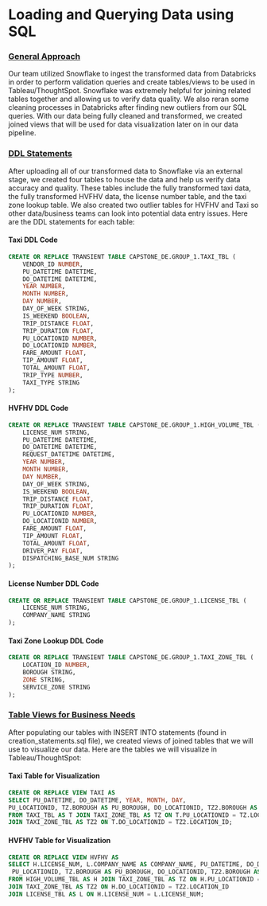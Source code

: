 # Loading and Querying Data using SQL

### <ins> General Approach </ins>
Our team utilized Snowflake to ingest the transformed data from Databricks in order to perform validation queries and create tables/views to be used in Tableau/ThoughtSpot.
Snowflake was extremely helpful for joining related tables together and allowing us to verify data quality. We also reran some cleaning processes in Databricks after finding new outliers from our SQL queries.
With our data being fully cleaned and transformed, we created joined views that will be used for data visualization later on in our data pipeline.
### <ins> DDL Statements </ins>
After uploading all of our transformed data to Snowflake via an external stage, we created four tables to house the data and help us verify data accuracy and quality.
These tables include the fully transformed taxi data, the fully transformed HVFHV data, the license number table, and the taxi zone lookup table. We also created two outlier tables for HVFHV and Taxi so other data/business teams can look into potential data entry issues. Here are the DDL statements for each table:

#### Taxi DDL Code
```sql
CREATE OR REPLACE TRANSIENT TABLE CAPSTONE_DE.GROUP_1.TAXI_TBL (
    VENDOR_ID NUMBER,
    PU_DATETIME DATETIME,
    DO_DATETIME DATETIME,
    YEAR NUMBER,
    MONTH NUMBER,
    DAY NUMBER,
    DAY_OF_WEEK STRING,
    IS_WEEKEND BOOLEAN,
    TRIP_DISTANCE FLOAT,
    TRIP_DURATION FLOAT,
    PU_LOCATIONID NUMBER,
    DO_LOCATIONID NUMBER,
    FARE_AMOUNT FLOAT,
    TIP_AMOUNT FLOAT,
    TOTAL_AMOUNT FLOAT,
    TRIP_TYPE NUMBER,
    TAXI_TYPE STRING
);
```
#### HVFHV DDL Code
```sql
CREATE OR REPLACE TRANSIENT TABLE CAPSTONE_DE.GROUP_1.HIGH_VOLUME_TBL (
    LICENSE_NUM STRING,
    PU_DATETIME DATETIME,
    DO_DATETIME DATETIME,
    REQUEST_DATETIME DATETIME,
    YEAR NUMBER,
    MONTH NUMBER,
    DAY NUMBER,
    DAY_OF_WEEK STRING,
    IS_WEEKEND BOOLEAN,
    TRIP_DISTANCE FLOAT,
    TRIP_DURATION FLOAT,
    PU_LOCATIONID NUMBER,
    DO_LOCATIONID NUMBER,
    FARE_AMOUNT FLOAT,
    TIP_AMOUNT FLOAT,
    TOTAL_AMOUNT FLOAT,
    DRIVER_PAY FLOAT,
    DISPATCHING_BASE_NUM STRING
);
```
#### License Number DDL Code
```sql
CREATE OR REPLACE TRANSIENT TABLE CAPSTONE_DE.GROUP_1.LICENSE_TBL (
    LICENSE_NUM STRING,
    COMPANY_NAME STRING
);
```
#### Taxi Zone Lookup DDL Code
```sql
CREATE OR REPLACE TRANSIENT TABLE CAPSTONE_DE.GROUP_1.TAXI_ZONE_TBL (
    LOCATION_ID NUMBER,
    BOROUGH STRING,
    ZONE STRING,
    SERVICE_ZONE STRING
);
```
### <ins> Table Views for Business Needs </ins>
After populating our tables with INSERT INTO statements (found in creation_statements.sql file), we created views of joined tables that we will use to visualize our data.
Here are the tables we will visualize in Tableau/ThoughtSpot:
#### Taxi Table for Visualization
```sql
CREATE OR REPLACE VIEW TAXI AS
SELECT PU_DATETIME, DO_DATETIME, YEAR, MONTH, DAY,
PU_LOCATIONID, TZ.BOROUGH AS PU_BOROUGH, DO_LOCATIONID, TZ2.BOROUGH AS DO_BOROUGH
FROM TAXI_TBL AS T JOIN TAXI_ZONE_TBL AS TZ ON T.PU_LOCATIONID = TZ.LOCATION_ID
JOIN TAXI_ZONE_TBL AS TZ2 ON T.DO_LOCATIONID = TZ2.LOCATION_ID;
```
#### HVFHV Table for Visualization
```sql
CREATE OR REPLACE VIEW HVFHV AS
SELECT H.LICENSE_NUM, L.COMPANY_NAME AS COMPANY_NAME, PU_DATETIME, DO_DATETIME, YEAR, MONTH, DAY,
 PU_LOCATIONID, TZ.BOROUGH AS PU_BOROUGH, DO_LOCATIONID, TZ2.BOROUGH AS DO_BOROUGH
FROM HIGH_VOLUME_TBL AS H JOIN TAXI_ZONE_TBL AS TZ ON H.PU_LOCATIONID = TZ.LOCATION_ID
JOIN TAXI_ZONE_TBL AS TZ2 ON H.DO_LOCATIONID = TZ2.LOCATION_ID
JOIN LICENSE_TBL AS L ON H.LICENSE_NUM = L.LICENSE_NUM;
```
